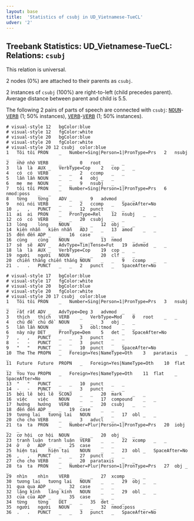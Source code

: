 ```yaml
---
layout: base
title:  'Statistics of csubj in UD_Vietnamese-TueCL'
udver: '2'
---
```


## Treebank Statistics: UD_Vietnamese-TueCL: Relations: `csubj`

This relation is universal.

2 nodes (0%) are attached to their parents as `csubj`.

2 instances of `csubj` (100%) are right-to-left (child precedes parent).
Average distance between parent and child is 5.5.

The following 2 pairs of parts of speech are connected with `csubj`: <tt><a href="vi_tuecl-pos-NOUN.html">NOUN</a></tt>-<tt><a href="vi_tuecl-pos-VERB.html">VERB</a></tt> (1; 50% instances), <tt><a href="vi_tuecl-pos-VERB.html">VERB</a></tt>-<tt><a href="vi_tuecl-pos-VERB.html">VERB</a></tt> (1; 50% instances).


~~~ conllu
# visual-style 12	bgColor:blue
# visual-style 12	fgColor:white
# visual-style 20	bgColor:blue
# visual-style 20	fgColor:white
# visual-style 20 12 csubj	color:blue
1	Tôi	tôi	PRON	_	Number=Sing|Person=1|PronType=Prs	2	nsubj	_	_
2	nhớ	nhớ	VERB	_	_	0	root	_	_
3	là	là	AUX	_	VerbType=Cop	2	cop	_	_
4	có	có	VERB	_	_	2	ccomp	_	_
5	lần	lần	NOUN	_	_	4	obj	_	_
6	mẹ	mẹ	NOUN	_	_	9	nsubj	_	_
7	tôi	tôi	PRON	_	Number=Sing|Person=1|PronType=Prs	6	nmod:poss	_	_
8	từng	từng	ADV	_	_	9	advmod	_	_
9	nói	nói	VERB	_	_	2	ccomp	_	SpaceAfter=No
10	,	,	PUNCT	_	_	12	punct	_	_
11	ai	ai	PRON	_	PronType=Rel	12	nsubj	_	_
12	có	có	VERB	_	_	20	csubj	_	_
13	lòng	lòng	NOUN	_	_	12	obj	_	_
14	kiên nhẫn	kiên nhẫn	ADJ	_	_	13	amod	_	_
15	đến	đến	ADP	_	_	16	case	_	_
16	cùng	cùng	NOUN	_	_	13	nmod	_	_
17	sẽ	sẽ	ADV	_	AdvType=Tim|Tense=Fut	19	advmod	_	_
18	là	là	AUX	_	VerbType=Cop	19	cop	_	_
19	người	người	NOUN	_	_	20	clf	_	_
20	chiến thắng	chiến thắng	NOUN	_	_	9	ccomp	_	_
21	.	.	PUNCT	_	_	2	punct	_	SpaceAfter=No

~~~


~~~ conllu
# visual-style 17	bgColor:blue
# visual-style 17	fgColor:white
# visual-style 20	bgColor:blue
# visual-style 20	fgColor:white
# visual-style 20 17 csubj	color:blue
1	Tôi	tôi	PRON	_	Number=Sing|Person=1|PronType=Prs	3	nsubj	_	_
2	rất	rất	ADV	_	AdvType=Deg	3	advmod	_	_
3	thích	thích	VERB	_	VerbType=Mod	0	root	_	_
4	chủ đề	chủ đề	NOUN	_	_	3	obj	_	_
5	lần	lần	NOUN	_	_	3	obl:tmod	_	_
6	này	này	DET	_	PronType=Dem	5	det	_	SpaceAfter=No
7	,	,	PUNCT	_	_	3	punct	_	_
8	-	-	PUNCT	_	_	3	punct	_	_
9	"	"	PUNCT	_	_	10	punct	_	SpaceAfter=No
10	The	The	PROPN	_	Foreign=Yes|NameType=Oth	3	parataxis	_	_
11	Future	Future	PROPN	_	Foreign=Yes|NameType=Oth	10	flat	_	_
12	You	You	PROPN	_	Foreign=Yes|NameType=Oth	11	flat	_	SpaceAfter=No
13	"	"	PUNCT	_	_	10	punct	_	_
14	-	-	PUNCT	_	_	3	punct	_	_
15	bởi lẽ	bởi lẽ	SCONJ	_	_	20	mark	_	_
16	việc	việc	NOUN	_	_	17	compound	_	_
17	hướng	hướng	VERB	_	_	20	csubj	_	_
18	đến	đến	ADP	_	_	19	case	_	_
19	tương lai	tương lai	NOUN	_	_	17	obl	_	_
20	cho	cho	VERB	_	_	3	advcl	_	_
21	ta	ta	PRON	_	Number=Plur|Person=1|PronType=Prs	20	iobj	_	_
22	cơ hội	cơ hội	NOUN	_	_	20	obj	_	_
23	tranh luận	tranh luận	VERB	_	_	22	xcomp	_	_
24	ở	ở	ADP	_	_	25	case	_	_
25	hiện tại	hiện tại	NOUN	_	_	23	obl	_	SpaceAfter=No
26	,	,	PUNCT	_	_	27	punct	_	_
27	cho	cho	VERB	_	_	20	parataxis	_	_
28	ta	ta	PRON	_	Number=Plur|Person=1|PronType=Prs	27	obj	_	_
29	nhìn	nhìn	VERB	_	_	27	xcomp	_	_
30	tương lai	tương lai	NOUN	_	_	29	obj	_	_
31	qua	qua	ADP	_	_	32	case	_	_
32	lăng kính	lăng kính	NOUN	_	_	29	obl	_	_
33	của	của	ADP	_	_	35	case	_	_
34	từng	từng	DET	_	_	35	det	_	_
35	người	người	NOUN	_	_	32	nmod:poss	_	_
36	.	.	PUNCT	_	_	3	punct	_	SpaceAfter=No

~~~


